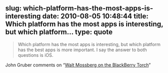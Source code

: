 slug: which-platform-has-the-most-apps-is-interesting
date: 2010-08-05 10:48:44
title: Which platform has the most apps is interesting, but which platform...
type: quote
---

> Which platform has the most apps is interesting, but which platform has the best apps is more important. I say the answer to both questions is iOS.

John Gruber comments on “[Walt Mossberg on the BlackBerry Torch](http://daringfireball.net/linked/2010/08/04/mossberg-torch)”
